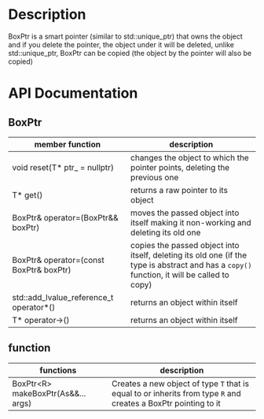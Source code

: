 # Description
BoxPtr is a smart pointer (similar to std::unique_ptr) that owns the object and if you delete the pointer, the object under it will be deleted, unlike std::unique_ptr, BoxPtr can be copied (the object by the pointer will also be copied)
# API Documentation
## BoxPtr
| member function                               | description                                                                                                                                 |
|-----------------------------------------------|---------------------------------------------------------------------------------------------------------------------------------------------|
| void reset(T* ptr_ = nullptr)                 | changes the object to which the pointer points, deleting the previous one                                                                   |
| T* get()                                      | returns a raw pointer to its object                                                                                                         |
| BoxPtr<T>& operator=(BoxPtr<T>&& boxPtr)      | moves the passed object into itself making it non-working and deleting its old one                                                          |
| BoxPtr<T>& operator=(const BoxPtr<T>& boxPtr) | copies the passed object into itself, deleting its old one (if the type is abstract and has a `copy()` function, it will be called to copy) |
| std::add_lvalue_reference_t<T> operator*()    | returns an object within itself                                                                                                             |
| T* operator->()                               | returns an object within itself                                                                                                             |

## function
| functions                           | description                                                                                                     |
|-------------------------------------|-----------------------------------------------------------------------------------------------------------------|
| BoxPtr\<R> makeBoxPtr(As&&... args) | Creates a new object of type `T` that is equal to or inherits from type `R` and creates a BoxPtr pointing to it |